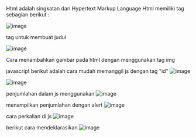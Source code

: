 Html adalah singkatan dari Hypertext Markup Language
Html memiliki tag sebagian berikut :

![image](https://github.com/AlissyaIklima/praktikum-web-1/assets/165629623/96f24e2f-f3bf-4364-a9f0-8a3d9a6a2a71)

tag untuk membuat judul

![image](https://github.com/AlissyaIklima/praktikum-web-1/assets/165629623/11a3522f-6401-491d-a816-15814f84b00d)

Cara menambahkan gambar pada html dengan menggunakan tag img


javascript
berikut adalah cara mudah memanggil js dengan tag "id"
![image](https://github.com/AlissyaIklima/praktikum-web-1/assets/165629623/fe891edb-438c-4712-87fc-d6de4f8f37b8)

![image](https://github.com/AlissyaIklima/praktikum-web-1/assets/165629623/384dc3a1-bdab-4923-a8ab-9d67c3cd447a)

penjumlahan dalam js menggunakan 
![image](https://github.com/AlissyaIklima/praktikum-web-1/assets/165629623/ca67442c-d9aa-47e6-8679-f30179d3e94f)

menampilkan penjumlahan dengan alert
![image](https://github.com/AlissyaIklima/praktikum-web-1/assets/165629623/84d69eeb-ad67-47e3-92c1-6741185d5bc9)

cara perkalian di js
![image](https://github.com/AlissyaIklima/praktikum-web-1/assets/165629623/f1036507-8b7d-417a-bed7-e863cd628964)

berikut cara mendeklarasikan
![image](https://github.com/AlissyaIklima/praktikum-web-1/assets/165629623/fb273481-0299-44e0-aa67-5f808c77d5c3)



